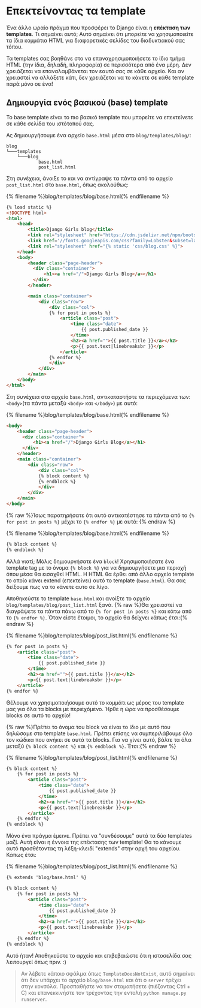 # Επεκτείνοντας τα template

Ένα άλλο ωραίο πράγμα που προσφέρει το Django είναι η **επέκταση των templates**. Τι σημαίνει αυτό; Αυτό σημαίνει ότι μπορείτε να χρησιμοποιείτε τα ίδια κομμάτια HTML για διαφορετικές σελίδες του διαδυκτιακού σας τόπου.

Τα templates σας βοηθάνε στο να επαναχρησιμοποιήσετε το ίδιο τμήμα HTML (την ίδια, δηλαδή, πληροφορία) σε περισσότερα από ένα μέρη. Δεν χρειάζεται να επαναλαμβάνεται τον εαυτό σας σε κάθε αρχείο. Και αν χρειαστεί να αλλάξετε κάτι, δεν χρειάζεται να το κάνετε σε κάθε template παρά μόνο σε ένα!

## Δημιουργία ενός βασικού (base) template

Το base template είναι το πιο βασικό template που μπορείτε να επεκτείνετε σε κάθε σελίδα του ιστότοπού σας.

Ας δημιουργήσουμε ένα αρχείο `base.html` μέσα στο `blog/templates/blog/`:

    blog
    └───templates
        └───blog
                base.html
                post_list.html
    

Στη συνέχεια, άνοιξε το και να αντίγραψε τα πάντα από το αρχείο `post_list.html` στο `base.html`, όπως ακολούθως:

{% filename %}blog/templates/blog/base.html{% endfilename %}

```html
{% load static %}
<!DOCTYPE html>
<html>
    <head>
        <title>Django Girls blog</title>
        <link rel="stylesheet" href="https://cdn.jsdelivr.net/npm/bootstrap@4.5.3/dist/css/bootstrap.min.css" integrity="sha384-TX8t27EcRE3e/ihU7zmQxVncDAy5uIKz4rEkgIXeMed4M0jlfIDPvg6uqKI2xXr2" crossorigin="anonymous">
        <link href='//fonts.googleapis.com/css?family=Lobster&subset=latin,latin-ext' rel='stylesheet' type='text/css'>
        <link rel="stylesheet" href="{% static 'css/blog.css' %}">
    </head>
    <body>
        <header class="page-header">
          <div class="container">
              <h1><a href="/">Django Girls Blog</a></h1>
          </div>
        </header>

        <main class="container">
            <div class="row">
                <div class="col">
                {% for post in posts %}
                    <article class="post">
                        <time class="date">
                            {{ post.published_date }}
                        </time>
                        <h2><a href="">{{ post.title }}</a></h2>
                        <p>{{ post.text|linebreaksbr }}</p>
                    </article>
                {% endfor %}
                </div>
            </div>
        </main>
    </body>
</html>
```

Στη συνέχεια στο αρχείο `base.html`, αντικαταστήστε τα περιεχόμενα των: `<body>`(τα πάντα μεταξύ `<body>` και `</body>`) με αυτό:

{% filename %}blog/templates/blog/base.html{% endfilename %}

```html
<body>
    <header class="page-header">
      <div class="container">
          <h1><a href="/">Django Girls Blog</a></h1>
      </div>
    </header>
    <main class="container">
        <div class="row">
            <div class="col">
            {% block content %}
            {% endblock %}
            </div>
        </div>
    </main>
</body>
```

{% raw %}Ίσως παρατηρήσατε ότι αυτό αντικατέστησε τα πάντα από το `{% for post in posts %}` μέχρι το `{% endfor %}` με αυτό: {% endraw %}

{% filename %}blog/templates/blog/base.html{% endfilename %}

```html
{% block content %}
{% endblock %}
```

Αλλά γιατί; Μόλις δημιουργήσατε ένα `block`! Χρησιμοποιήσατε ένα template tag με το όνομα `{% block %}` για να δημιουργήσετε μια περιοχή όπου μέσα θα εισαχθεί HTML. Η HTML θα έρθει από άλλο αρχείο template το οποίο κάνει extend (επεκτείνει) αυτό το template (`base.html`). Θα σας δείξουμε πως να το κάνετε αυτο σε λίγο.

Αποθηκεύστε το template `base.html` και ανοίξτε το αρχείο `blog/templates/blog/post_list.html` ξανά. {% raw %}Θα χρειαστεί να διαγράψετε τα πάντα πάνω από το `{% for post in posts %}` και κάτω από το `{% endfor %}`. Όταν είστε έτοιμοι, το αρχείο θα δείχνει κάπως έτσι:{% endraw %}

{% filename %}blog/templates/blog/post_list.html{% endfilename %}

```html
{% for post in posts %}
    <article class="post">
        <time class="date">
            {{ post.published_date }}
        </time>
        <h2><a href="">{{ post.title }}</a></h2>
        <p>{{ post.text|linebreaksbr }}</p>
    </article>
{% endfor %}
```

Θέλουμε να χρησιμοποιήσουμε αυτό το κομμάτι ως μέρος του template μας για όλα τα blocks με περιεχόμενο. Ήρθε η ώρα να προσθέσουμε blocks σε αυτό το αρχείο!

{% raw %}Πρέπει το όνομα του block να είναι το ίδιο με αυτό που δηλώσαμε στο template `base.html`. Πρέπει επίσης να συμπεριλάβουμε όλο τον κώδικα που ανήκει σε αυτά τα blocks. Για να γίνει αυτό, βάλτε τα όλα μεταξύ `{% block content %}` και `{% endblock %}`. Έτσι:{% endraw %}

{% filename %}blog/templates/blog/post_list.html{% endfilename %}

```html
{% block content %}
    {% for post in posts %}
        <article class="post">
            <time class="date">
                {{ post.published_date }}
            </time>
            <h2><a href="">{{ post.title }}</a></h2>
            <p>{{ post.text|linebreaksbr }}</p>
        </article>
    {% endfor %}
{% endblock %}
```

Μόνο ένα πράγμα έμεινε. Πρέπει να "συνδέσουμε" αυτά τα δύο templates μαζί. Αυτή είναι η έννοια της επέκτασης των template! Θα το κάνουμε αυτό προσθέτοντας τη λέξη-κλειδί "extends" στην αρχή του αρχείου. Κάπως έτσι:

{% filename %}blog/templates/blog/post_list.html{% endfilename %}

```html
{% extends 'blog/base.html' %}

{% block content %}
    {% for post in posts %}
        <article class="post">
            <time class="date">
                {{ post.published_date }}
            </time>
            <h2><a href="">{{ post.title }}</a></h2>
            <p>{{ post.text|linebreaksbr }}</p>
        </article>
    {% endfor %}
{% endblock %}
```

Αυτό ήταν! Αποθηκεύστε το αρχείο και επιβεβαιώστε ότι η ιστοσελίδα σας λειτουργεί όπως πριν. :)

> Αν λέβετε κάποιο σφάλμα όπως `TemplateDoesNotExist`, αυτό σημαίνει ότι δεν υπάρχει το αρχείο `blog/base.html` και ότι ο `server` τρέχει στην κονσόλα. Προσπαθήστε να τον σταματήσετε (πιέζοντας Ctrl + C) και επανεκκινήστε τον τρέχοντας την εντολή `python manage.py runserver`.